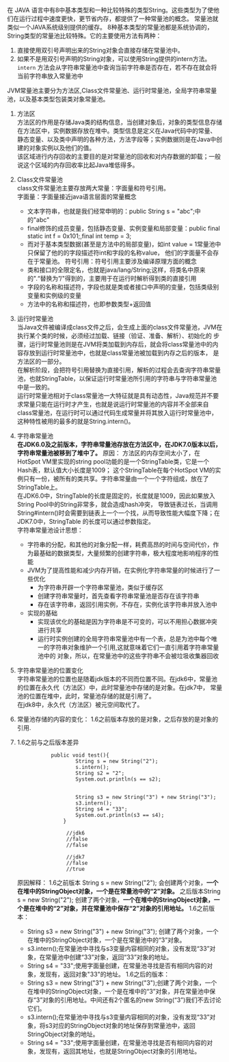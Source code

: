 在 JAVA 语言中有8中基本类型和一种比较特殊的类型String。这些类型为了使他们在运行过程中速度更快，更节省内存，都提供了一种常量池的概念。
常量池就类似一个JAVA系统级别提供的缓存。
8种基本类型的常量池都是系统协调的，String类型的常量池比较特殊。它的主要使用方法有两种：
1.  直接使用双引号声明出来的String对象会直接存储在常量池中。
2.  如果不是用双引号声明的String对象，可以使用String提供的intern方法。`intern` 方法会从字符串常量池中查询当前字符串是否存在，若不存在就会将当前字符串放入常量池中

JVM常量池主要分为方法区,Class文件常量池、运行时常量池，全局字符串常量池，以及基本类型包装类对象常量池。
1.  方法区  
    方法区的作用是存储Java类的结构信息，当创建对象后，对象的类型信息存储在方法区中，实例数据存放在堆中。类型信息是定义在Java代码中的常量、
    静态变量、以及类中声明的各种方法，方法字段等；实例数据则是在Java中创建的对象实例以及他们的值。  
    该区域进行内存回收的主要目的是对常量池的回收和对内存数据的卸载；一般说这个区域的内存回收率比起Java堆低得多。
2.  Class文件常量池  
    class文件常量池主要存放两大常量：字面量和符号引用。  
    字面量：字面量接近java语言层面的常量概念
    *   文本字符串，也就是我们经常申明的：public String s = "abc";中的"abc"
    *   final修饰的成员变量，包括静态变量、实例变量和局部变量：public final static int f = 0x101;,final int temp = 3;
    *   而对于基本类型数据(甚至是方法中的局部变量)，如int value = 1常量池中只保留了他的的字段描述符int和字段的名称value，
        他们的字面量不会存在于常量池。
    符号引用：符号引用主要涉及编译原理方面的概念
    *   类和接口的全限定名，也就是java/lang/String;这样，将类名中原来的".“替换为”/"得到的，主要用于在运行时解析得到类的直接引用
    *   字段的名称和描述符，字段也就是类或者接口中声明的变量，包括类级别变量和实例级的变量
    *   方法中的名称和描述符，也即参数类型+返回值
3.  运行时常量池  
    当Java文件被编译成class文件之后，会生成上面的class文件常量池，JVM在执行某个类的时候，必须经过加载、链接（验证、准备、解析）、初始化的
    步骤，运行时常量池则是在JVM将类加载到内存后，就会将class常量池中的内容存放到运行时常量池中，也就是class常量池被加载到内存之后的版本，
    是方法区的一部分。  
    在解析阶段，会把符号引用替换为直接引用，解析的过程会去查询字符串常量池，也就StringTable，以保证运行时常量池所引用的字符串与字符串常量池中是一致的。  
    运行时常量池相对于class常量池一大特征就是具有动态性，Java规范并不要求常量只能在运行时才产生，也就是说运行时常量池的内容并不全部来自
    class常量池，在运行时可以通过代码生成常量并将其放入运行时常量池中，这种特性被用的最多的就是String.intern()。
4.  字符串常量池  
    **在JDK6.0及之前版本，字符串常量池存放在方法区中，在JDK7.0版本以后，字符串常量池被移到了堆中了。**
    原因： 
    方法区的内存空间太小了，在HotSpot VM里实现的string pool功能的是一个StringTable类，它是一个Hash表，默认值大小长度是1009；
    这个StringTable在每个HotSpot VM的实例只有一份，被所有的类共享。字符串常量由一个一个字符组成，放在了StringTable上。  
    在JDK6.0中，StringTable的长度是固定的，长度就是1009，因此如果放入String Pool中的String非常多，就会造成hash冲突，
    导致链表过长，当调用String#intern()时会需要到链表上一个一个找，从而导致性能大幅度下降；在JDK7.0中，StringTable
    的长度可以通过参数指定。    
    字符串常量池设计思想：  
    *  字符串的分配，和其他的对象分配一样，耗费高昂的时间与空间代价，作为最基础的数据类型，大量频繁的创建字符串，极大程度地影响程序的性能
    *  JVM为了提高性能和减少内存开销，在实例化字符串常量的时候进行了一些优化  
       *  为字符串开辟一个字符串常量池，类似于缓存区
       *  创建字符串常量时，首先查看字符串常量池是否存在该字符串
       *  存在该字符串，返回引用实例，不存在，实例化该字符串并放入池中
    *  实现的基础  
       *   实现该优化的基础是因为字符串是不可变的，可以不用担心数据冲突进行共享
       *   运行时实例创建的全局字符串常量池中有一个表，总是为池中每个唯一的字符串对象维护一个引用,这就意味着它们一直引用着字符串常量池中的
           对象，所以，在常量池中的这些字符串不会被垃圾收集器回收
           
5. 字符串常量池的位置变化  
   字符串常量池的位置也是随着jdk版本的不同而位置不同。在jdk6中，常量池的位置在永久代（方法区）中，此时常量池中存储的是对象。在jdk7中，
   常量池的位置在堆中，此时，常量池存储的就是引用了。  
   在jdk8中，永久代（方法区）被元空间取代了。
6. 常量池存储的内容的变化： 
   1.6之前版本存放的是对象，之后存放的是对象的引用.
5. 1.6之前与之后版本差异  
    ```text
               public void test(){
                       String s = new String("2");
                       s.intern();
                       String s2 = "2";
                       System.out.println(s == s2);


                       String s3 = new String("3") + new String("3");
                       s3.intern();
                       String s4 = "33";
                       System.out.println(s3 == s4);
                   }

                    //jdk6
                    //false
                    //false

                    //jdk7
                    //false
                    //true
    ```
    原因解释： 
     1.6之前版本  String s = new String("2"); 会创建两个对象，**一个在堆中的StringObject对象，一个是在常量池中的“2”对象。**
     之后版本String s = new String("2"); 创建了两个对象，**一个在堆中的StringObject对象，一个是在堆中的“2”对象，并在常量池中保存“2”对象的引用地址。**
     1.6之前版本：
      *  String s3 = new String("3") + new String("3"); 创建了两个对象，一个在堆中的StringObject对象，一个是在常量池中的“3”对象。
      *  s3.intern();在常量池中寻找与s3变量内容相同的对象，没有发现“33”对象，在常量池中创建“33”对象，返回“33”对象的地址。
      *  String s4 = "33";使用字面量创建，在常量池寻找是否有相同内容的对象，发现有，返回对象"33"的地址。
     1.6之后的版本： 
      *  String s3 = new String("3") + new String("3");创建了两个对象，一个在堆中的StringObject对象，一个是在堆中的“3”对象，并在常量池中保存“3”对象的引用地址。中间还有2个匿名的new String(“3”)我们不去讨论它们。   
      *  s3.intern();在常量池中寻找与s3变量内容相同的对象，没有发现“33”对象，将s3对应的StringObject对象的地址保存到常量池中，返回StringObject对象的地址。
      *  String s4 = "33";使用字面量创建，在常量池寻找是否有相同内容的对象，发现有，返回其地址，也就是StringObject对象的引用地址。
    